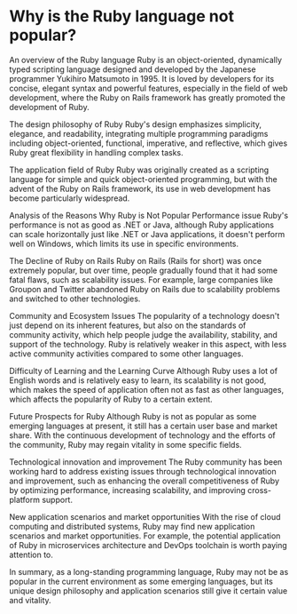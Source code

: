 # Why is the Ruby language not popular?
An overview of the Ruby language
Ruby is an object-oriented, dynamically typed scripting language designed and developed by the Japanese programmer Yukihiro Matsumoto in 1995. It is loved by developers for its concise, elegant syntax and powerful features, especially in the field of web development, where the Ruby on Rails framework has greatly promoted the development of Ruby.

The design philosophy of Ruby
Ruby's design emphasizes simplicity, elegance, and readability, integrating multiple programming paradigms including object-oriented, functional, imperative, and reflective, which gives Ruby great flexibility in handling complex tasks.

The application field of Ruby
Ruby was originally created as a scripting language for simple and quick object-oriented programming, but with the advent of the Ruby on Rails framework, its use in web development has become particularly widespread.

Analysis of the Reasons Why Ruby is Not Popular
Performance issue
Ruby's performance is not as good as .NET or Java, although Ruby applications can scale horizontally just like .NET or Java applications, it doesn't perform well on Windows, which limits its use in specific environments.

The Decline of Ruby on Rails
Ruby on Rails (Rails for short) was once extremely popular, but over time, people gradually found that it had some fatal flaws, such as scalability issues. For example, large companies like Groupon and Twitter abandoned Ruby on Rails due to scalability problems and switched to other technologies.

Community and Ecosystem Issues
The popularity of a technology doesn't just depend on its inherent features, but also on the standards of community activity, which help people judge the availability, stability, and support of the technology. Ruby is relatively weaker in this aspect, with less active community activities compared to some other languages.

Difficulty of Learning and the Learning Curve
Although Ruby uses a lot of English words and is relatively easy to learn, its scalability is not good, which makes the speed of application often not as fast as other languages, which affects the popularity of Ruby to a certain extent.

Future Prospects for Ruby
Although Ruby is not as popular as some emerging languages at present, it still has a certain user base and market share. With the continuous development of technology and the efforts of the community, Ruby may regain vitality in some specific fields.

Technological innovation and improvement
The Ruby community has been working hard to address existing issues through technological innovation and improvement, such as enhancing the overall competitiveness of Ruby by optimizing performance, increasing scalability, and improving cross-platform support.

New application scenarios and market opportunities
With the rise of cloud computing and distributed systems, Ruby may find new application scenarios and market opportunities. For example, the potential application of Ruby in microservices architecture and DevOps toolchain is worth paying attention to.

In summary, as a long-standing programming language, Ruby may not be as popular in the current environment as some emerging languages, but its unique design philosophy and application scenarios still give it certain value and vitality.
